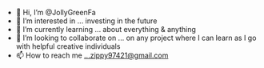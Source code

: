 - 👋 Hi, I’m @JollyGreenFa
- 👀 I’m interested in ... investing in the future
- 🌱 I’m currently learning ... about everything & anything
- 💞️ I’m looking to collaborate on ... on any project where I can learn as I go with helpful creative individuals 
- 📫 How to reach me ...zippy97421@gmail.com 

<!---
JollyGreenFa/JollyGreenFa is a ✨ special ✨ repository because its `README.md` (this file) appears on your GitHub profile.
You can click the Preview link to take a look at your changes.
--->
